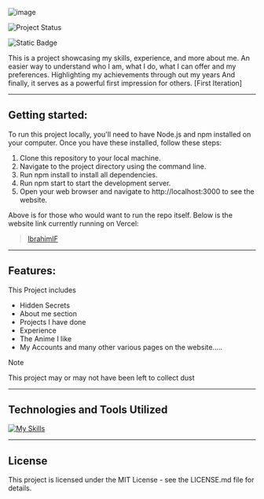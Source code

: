 ![image](https://github.com/user-attachments/assets/4c442901-36d9-40b8-bffb-89ddf8412549)


![Project Status](https://img.shields.io/badge/status-active-brightgreen)

![Static Badge](https://img.shields.io/badge/made_wtih-React-blue)

This is a project showcasing my skills, experience, and more about me.
An easier way to understand who I am, what I do, what I can offer and my preferences.
Highlighting my achievements through out my years And finally, it serves as a powerful first impression for others. [First Iteration]

----
## Getting started:

To run this project locally, you'll need to have Node.js and npm installed on your computer. Once you have these installed, follow these steps:

1. Clone this repository to your local machine.
2. Navigate to the project directory using the command line.
3. Run npm install to install all dependencies.
4. Run npm start to start the development server.
5. Open your web browser and navigate to http://localhost:3000 to see the website.

Above is for those who would want to run the repo itself.
Below is the website link currently running on Vercel:
> [IbrahimIF](https://personal-portfolio-website-one-puce.vercel.app/)

------
## Features:

This Project includes
- Hidden Secrets
- About me section
- Projects I have done
- Experience 
- The Anime I like
- My Accounts
and many other various pages on the website.....

> [!NOTE] 
> This project may or may not have been left to collect dust

-----
## Technologies and Tools Utilized

[![My Skills](https://skillicons.dev/icons?i=react,js,html,css&perline=1)](https://skillicons.dev)

------
## License

This project is licensed under the MIT License - see the LICENSE.md file for details.
